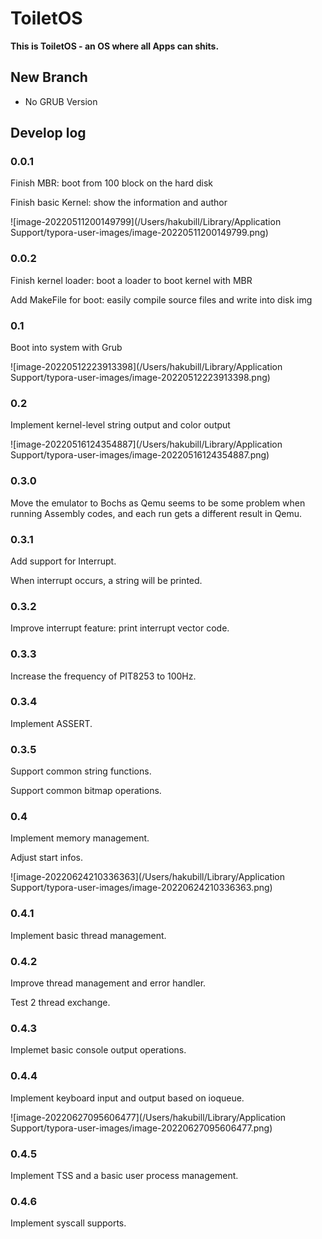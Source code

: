 # ToiletOS

**This is ToiletOS - an OS where all Apps can shits.**

## New Branch

- No GRUB Version

## Develop log

### 0.0.1

Finish MBR: boot from 100 block on the hard disk

Finish basic Kernel: show the information and author

![image-20220511200149799](/Users/hakubill/Library/Application Support/typora-user-images/image-20220511200149799.png)

### 0.0.2

Finish kernel loader:  boot a loader to boot kernel with MBR

Add MakeFile for boot: easily compile source files and write into disk img

### 0.1

Boot into system with Grub

![image-20220512223913398](/Users/hakubill/Library/Application Support/typora-user-images/image-20220512223913398.png)

### 0.2

Implement kernel-level string output and color output

![image-20220516124354887](/Users/hakubill/Library/Application Support/typora-user-images/image-20220516124354887.png)

### 0.3.0

Move the emulator to Bochs as Qemu seems to be some problem when running Assembly codes, and each run gets a different result in Qemu.

### 0.3.1

Add support for Interrupt.

When interrupt occurs, a string will be printed.

### 0.3.2

Improve interrupt feature: print interrupt vector code.

### 0.3.3

Increase the frequency of PIT8253 to 100Hz.

### 0.3.4

Implement ASSERT.

### 0.3.5

Support common string functions.

Support common bitmap operations.

### 0.4

Implement memory management.

Adjust start infos.

![image-20220624210336363](/Users/hakubill/Library/Application Support/typora-user-images/image-20220624210336363.png)

### 0.4.1 

Implement basic thread management.

### 0.4.2

Improve thread management and error handler.

Test 2 thread exchange.

### 0.4.3

Implemet basic console output operations.

### 0.4.4

Implement keyboard input and output based on ioqueue.

![image-20220627095606477](/Users/hakubill/Library/Application Support/typora-user-images/image-20220627095606477.png)

### 0.4.5

Implement TSS and a basic user process management.

### 0.4.6

Implement syscall supports.
